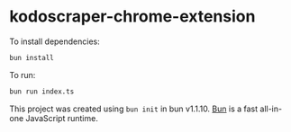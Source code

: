 # kodoscraper-chrome-extension

To install dependencies:

```bash
bun install
```

To run:

```bash
bun run index.ts
```

This project was created using `bun init` in bun v1.1.10. [Bun](https://bun.sh) is a fast all-in-one JavaScript runtime.
